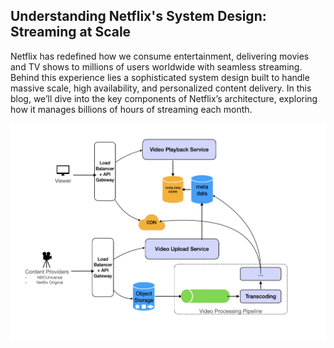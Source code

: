 ## Understanding Netflix's System Design: Streaming at Scale
Netflix has redefined how we consume entertainment, delivering movies and TV shows to millions of users worldwide with seamless streaming. Behind this experience lies a sophisticated system design built to handle massive scale, high availability, and personalized content delivery. In this blog, we’ll dive into the key components of Netflix’s architecture, exploring how it manages billions of hours of streaming each month.



![Image Description](https://github.com/akmadan/akshit_madan_blogs/blob/main/articles/AID-1/images/1.png?raw=true)
